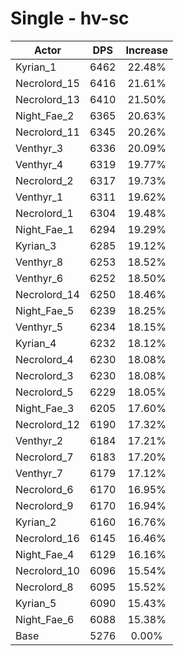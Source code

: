 # Single - hv-sc
| Actor | DPS | Increase |
|---|:---:|:---:|
|Kyrian_1|6462|22.48%|
|Necrolord_15|6416|21.61%|
|Necrolord_13|6410|21.50%|
|Night_Fae_2|6365|20.63%|
|Necrolord_11|6345|20.26%|
|Venthyr_3|6336|20.09%|
|Venthyr_4|6319|19.77%|
|Necrolord_2|6317|19.73%|
|Venthyr_1|6311|19.62%|
|Necrolord_1|6304|19.48%|
|Night_Fae_1|6294|19.29%|
|Kyrian_3|6285|19.12%|
|Venthyr_8|6253|18.52%|
|Venthyr_6|6252|18.50%|
|Necrolord_14|6250|18.46%|
|Night_Fae_5|6239|18.25%|
|Venthyr_5|6234|18.15%|
|Kyrian_4|6232|18.12%|
|Necrolord_4|6230|18.08%|
|Necrolord_3|6230|18.08%|
|Necrolord_5|6229|18.05%|
|Night_Fae_3|6205|17.60%|
|Necrolord_12|6190|17.32%|
|Venthyr_2|6184|17.21%|
|Necrolord_7|6183|17.20%|
|Venthyr_7|6179|17.12%|
|Necrolord_6|6170|16.95%|
|Necrolord_9|6170|16.94%|
|Kyrian_2|6160|16.76%|
|Necrolord_16|6145|16.46%|
|Night_Fae_4|6129|16.16%|
|Necrolord_10|6096|15.54%|
|Necrolord_8|6095|15.52%|
|Kyrian_5|6090|15.43%|
|Night_Fae_6|6088|15.38%|
|Base|5276|0.00%|
